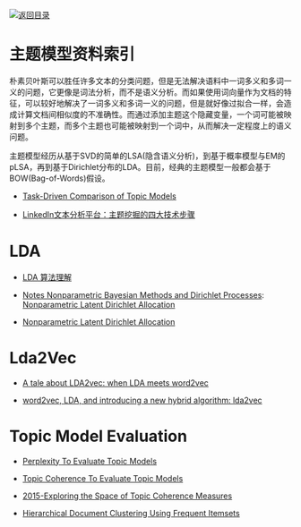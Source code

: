 [![返回目录](https://user-images.githubusercontent.com/5803001/38079637-ff0abcf0-3371-11e8-9b76-ad651620afc7.jpg)](https://github.com/wx-chevalier/Awesome-Lists) 
 
 
# 主题模型资料索引

朴素贝叶斯可以胜任许多文本的分类问题，但是无法解决语料中一词多义和多词一义的问题，它更像是词法分析，而不是语义分析。而如果使用词向量作为文档的特征，可以较好地解决了一词多义和多词一义的问题，但是就好像过拟合一样，会造成计算文档间相似度的不准确性。而通过添加主题这个隐藏变量，一个词可能被映射到多个主题，而多个主题也可能被映射到一个词中，从而解决一定程度上的语义问题。

主题模型经历从基于SVD的简单的LSA(隐含语义分析)，到基于概率模型与EM的pLSA，再到基于Dirichlet分布的LDA。目前，经典的主题模型一般都会基于BOW(Bag-of-Words)假设。

- [Task-Driven Comparison of Topic Models](http://www.cad.zju.edu.cn/home/vagblog/?p=4151)

- [LinkedIn文本分析平台：主题挖掘的四大技术步骤](http://www.infoq.com/cn/news/2016/07/technical-details-for-topic)

# LDA

- [LDA 算法理解](http://6me.us/idj2)

- [Notes Nonparametric Bayesian Methods and Dirichlet Processes](https://github.com/tdhopper/notes-on-dirichlet-processes): [Nonparametric Latent Dirichlet Allocation](https://parg.co/bsl)

- [Nonparametric Latent Dirichlet Allocation](https://parg.co/bsl)

# Lda2Vec

- [A tale about LDA2vec: when LDA meets word2vec](http://www.datasciencecentral.com/profiles/blogs/a-tale-about-lda2vec-when-lda-meets-word2vec?xg_source=activity)

- [word2vec, LDA, and introducing a new hybrid algorithm: lda2vec](http://www.slideshare.net/ChristopherMoody3/word2vec-lda-and-introducing-a-new-hybrid-algorithm-lda2vec-57135994)


# Topic Model Evaluation

- [Perplexity To Evaluate Topic Models](http://qpleple.com/perplexity-to-evaluate-topic-models/)

- [Topic Coherence To Evaluate Topic Models](http://qpleple.com/topic-coherence-to-evaluate-topic-models/)

- [2015-Exploring the Space of Topic Coherence Measures](https://svn.aksw.org/papers/2015/WSDM_Topic_Evaluation/public.pdf)

- [Hierarchical Document Clustering Using Frequent Itemsets](http://epubs.siam.org/doi/pdf/10.1137/1.9781611972733.6)